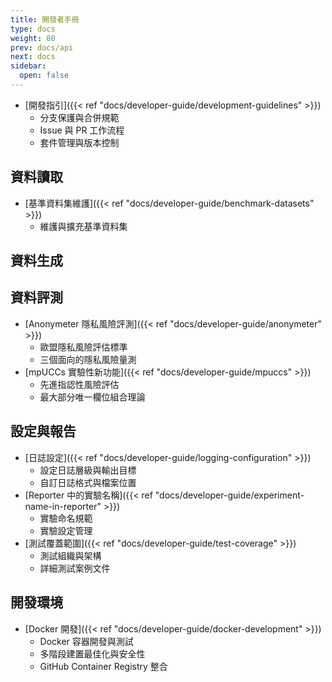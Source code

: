 ```yaml
---
title: 開發者手冊
type: docs
weight: 80
prev: docs/api
next: docs
sidebar:
  open: false
---
```



- [開發指引]({{< ref "docs/developer-guide/development-guidelines" >}})
  - 分支保護與合併規範
  - Issue 與 PR 工作流程
  - 套件管理與版本控制

## 資料讀取
- [基準資料集維護]({{< ref "docs/developer-guide/benchmark-datasets" >}})
  - 維護與擴充基準資料集

## 資料生成

## 資料評測
- [Anonymeter 隱私風險評測]({{< ref "docs/developer-guide/anonymeter" >}})
  - 歐盟隱私風險評估標準
  - 三個面向的隱私風險量測
- [mpUCCs 實驗性新功能]({{< ref "docs/developer-guide/mpuccs" >}})
  - 先進指認性風險評估
  - 最大部分唯一欄位組合理論

## 設定與報告
- [日誌設定]({{< ref "docs/developer-guide/logging-configuration" >}})
  - 設定日誌層級與輸出目標
  - 自訂日誌格式與檔案位置
- [Reporter 中的實驗名稱]({{< ref "docs/developer-guide/experiment-name-in-reporter" >}})
  - 實驗命名規範
  - 實驗設定管理
- [測試覆蓋範圍]({{< ref "docs/developer-guide/test-coverage" >}})
  - 測試組織與架構
  - 詳細測試案例文件

## 開發環境
- [Docker 開發]({{< ref "docs/developer-guide/docker-development" >}})
  - Docker 容器開發與測試
  - 多階段建置最佳化與安全性
  - GitHub Container Registry 整合